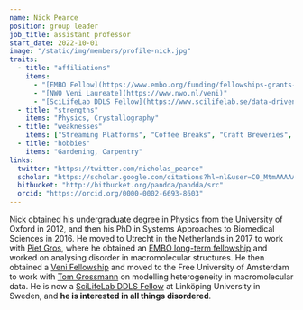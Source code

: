 ```yaml
---
name: Nick Pearce
position: group leader
job_title: assistant professor
start_date: 2022-10-01
image: "/static/img/members/profile-nick.jpg"
traits: 
  - title: "affiliations"
    items: 
      - "[EMBO Fellow](https://www.embo.org/funding/fellowships-grants-and-career-support/postdoctoral-fellowships/)"
      - "[NWO Veni Laureate](https://www.nwo.nl/veni)"
      - "[SciLifeLab DDLS Fellow](https://www.scilifelab.se/data-driven/fellows/)"
  - title: "strengths"
    items: "Physics, Crystallography"
  - title: "weaknesses"
    items: ["Streaming Platforms", "Coffee Breaks", "Craft Breweries", "Gamification"]
  - title: "hobbies"
    items: "Gardening, Carpentry"
links: 
  twitter: "https://twitter.com/nicholas_pearce"
  scholar: "https://scholar.google.com/citations?hl=nl&user=C0_MtmAAAAAJ"
  bitbucket: "http://bitbucket.org/pandda/pandda/src"
  orcid: "https://orcid.org/0000-0002-6693-8603"
---
```


Nick obtained his undergraduate degree in Physics from the University of Oxford in 2012, and then his PhD in Systems Approaches to Biomedical Sciences in 2016. He moved to Utrecht in the Netherlands in 2017 to work with [Piet Gros](https://www.uu.nl/staff/PGros), where he obtained an [EMBO long-term fellowship](https://www.embo.org/funding/fellowships-grants-and-career-support/postdoctoral-fellowships/) and worked on analysing disorder in macromolecular structures. He then obtained a [Veni Fellowship](https://www.nwo.nl/veni) and moved to the Free University of Amsterdam to work with [Tom Grossmann](https://research.vu.nl/en/persons/tom-grossmann) on modelling heterogeneity in macromolecular data. He is now a [SciLifeLab DDLS Fellow](https://www.scilifelab.se/data-driven/fellows/) at Linköping University in Sweden, and **he is interested in all things disordered**.
